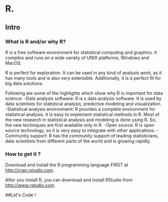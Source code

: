 # R.

## Intro

### What is R and/or why R?

R is a free software environment for statistical computing and graphics. It compiles and runs on a wide variety of UNIX platforms, Windows and MacOS.

R is perfect for exploration. It can be used in any kind of analysis work, as it has many tools and is also very extensible. Additionally, it is a perfect fit for big data solutions.

Following are some of the highlights which show why R is important for data science:
-Data analysis software: R is s data analysis software. It is used by data scientists for statistical analysis, predictive modeling and visualization.
-Statistical analysis environment: R provides a complete environment for statistical analysis. It is easy to implement statistical methods in R. Most of the new research in statistical analysis and modeling is done using R. So, the new techniques are first available only in R.
-Open source: R is open source technology, so it is very easy to integrate with other applications.
-Community support: R has the community support of leading statisticians, data scientists from different parts of the world and is growing rapidly.

### How to get it ?

Download and install the R programming language FIRST at http://cran.rstudio.com.

After you install R, you can download and install RStudio from http://www.rstudio.com. 

##Let's Code !

